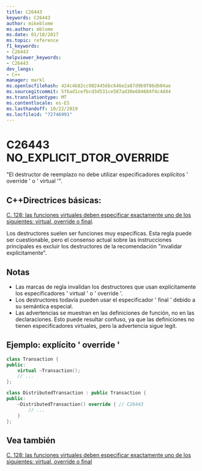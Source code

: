 ```yaml
---
title: C26443
keywords: C26443
author: mikeblome
ms.author: mblome
ms.date: 01/18/2017
ms.topic: reference
f1_keywords:
- C26443
helpviewer_keywords:
- C26443
dev_langs:
- C++
manager: markl
ms.openlocfilehash: 424c4b82cc9824456bc646e2a87d9b9f86db04ae
ms.sourcegitcommit: 5f6ad1cefbcd3d531ce587ad30e684684f4c4d44
ms.translationtype: MT
ms.contentlocale: es-ES
ms.lasthandoff: 10/22/2019
ms.locfileid: "72746991"
---
```

# <a name="c26443-no_explicit_dtor_override"></a>C26443 NO_EXPLICIT_DTOR_OVERRIDE

"El destructor de reemplazo no debe utilizar especificadores explícitos ' override ' o ' virtual '".

## <a name="c-core-guidelines"></a>C++Directrices básicas:

[C. 128: las funciones virtuales deben especificar exactamente uno de los siguientes: virtual, override o final](https://github.com/isocpp/CppCoreGuidelines/blob/master/CppCoreGuidelines.md).

Los destructores suelen ser funciones muy específicas. Esta regla puede ser cuestionable, pero el consenso actual sobre las instrucciones principales es excluir los destructores de la recomendación "invalidar explícitamente".

## <a name="notes"></a>Notas

- Las marcas de regla invalidan los destructores que usan explícitamente los especificadores ' virtual ' o ' override '.
- Los destructores todavía pueden usar el especificador ' final ' debido a su semántica especial.
- Las advertencias se muestran en las definiciones de función, no en las declaraciones. Esto puede resultar confuso, ya que las definiciones no tienen especificadores virtuales, pero la advertencia sigue legit.

## <a name="example-explicit-override"></a>Ejemplo: explícito ' override '

```cpp
class Transaction {
public:
    virtual ~Transaction();
    // ...
};

class DistributedTransaction : public Transaction {
public:
    ~DistributedTransaction() override { // C26443
        // ...
    }
};
```

## <a name="see-also"></a>Vea también

[C. 128: las funciones virtuales deben especificar exactamente uno de los siguientes: virtual, override o final](https://github.com/isocpp/CppCoreGuidelines/blob/master/CppCoreGuidelines.md)
